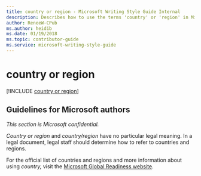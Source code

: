 ```yaml
---
title: country or region - Microsoft Writing Style Guide Internal
description: Describes how to use the terms 'country' or 'region' in Microsoft content depending on context and provides examples of their usage.
author: ReneeW-CPub
ms.author: heidib
ms.date: 01/19/2018
ms.topic: contributor-guide
ms.service: microsoft-writing-style-guide
---
```


# country or region

[!INCLUDE [country or region](~/../includes/country-or-region.md)]


## Guidelines for Microsoft authors

*This section is Microsoft confidential.*

*Country or region* and *country/region* have no particular legal meaning. In a legal document, legal staff should determine how to refer to countries and regions.

For the official list of countries and regions and more information about using *country,* visit the [Microsoft Global Readiness website](https://aka.ms/GRO).